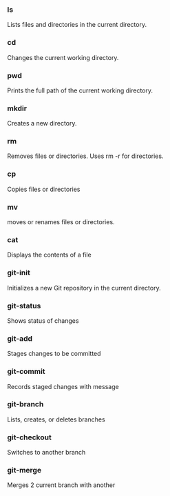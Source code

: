 ### ls
Lists files and directories in the current directory.

### cd
Changes the current working directory.

### pwd 
Prints the full path of the current working directory.  

### mkdir
Creates a new directory. 

### rm
Removes files or directories. Uses rm -r for directories. 

### cp 
Copies files or directories

### mv 
moves or renames files or directories. 

### cat 
Displays the contents of a file 

### git-init
Initializes a new Git repository in the current directory. 

### git-status
Shows status of changes

### git-add
Stages changes to be committed

### git-commit
Records staged changes with message

### git-branch
Lists, creates, or deletes branches

### git-checkout
Switches to another branch 

### git-merge
Merges 2 current branch with another